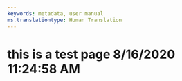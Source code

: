 ```yaml
---
keywords: metadata, user manual
ms.translationtype: Human Translation
---
```

# this is a test page 8/16/2020 11:24:58 AM